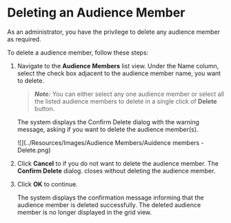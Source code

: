                              

Deleting an Audience Member
===========================

As an administrator, you have the privilege to delete any audience member as required.

To delete a audience member, follow these steps:

1.  Navigate to the **Audience Members** list view. Under the Name column, select the check box adjacent to the audience member name, you want to delete.
    
    > **_Note:_** You can either select any one audience member or select all the listed audience members to delete in a single click of **Delete** button.
    
    The system displays the Confirm Delete dialog with the warning message, asking if you want to delete the audience member(s).
    
    ![](../Resources/Images/Audience Members/Auidence members -Delete.png)
    
2.  Click **Cancel** to if you do not want to delete the audience member. The **Confirm Delete** dialog. closes without deleting the audience member.
3.  Click **OK** to continue.
    
    The system displays the confirmation message informing that the audience member is deleted successfully. The deleted audience member is no longer displayed in the grid view.
